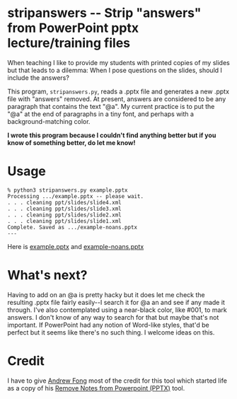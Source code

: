 # stripanswers -- Strip "answers" from PowerPoint pptx lecture/training files

When teaching I like to provide my students with printed copies of my slides but that leads to a dilemma:
When I pose questions on the slides, should I include the answers?

This program, `stripanswers.py`, reads a .pptx file and generates a new .pptx file with "answers" removed.  At present,
answers are considered to be any paragraph that contains the text "@a".  My current practice is to put the "@a" at the
end of paragraphs in a tiny font, and perhaps with a background-matching color.

**I wrote this program because I couldn't find anything better but if you know of something better, do let me know!**

# Usage
```
% python3 stripanswers.py example.pptx 
Processing .../example.pptx -- please wait.
. . . cleaning ppt/slides/slide4.xml
. . . cleaning ppt/slides/slide3.xml
. . . cleaning ppt/slides/slide2.xml
. . . cleaning ppt/slides/slide1.xml
Complete. Saved as .../example-noans.pptx
---
```
Here is [example.pptx](http://cs.arizona.edu/~whm/stripanswers/example.pptx) and [example-noans.pptx](http://cs.arizona.edu/~whm/example-noans.pptx)

# What's next?
Having to add on an @a is pretty hacky but it does let me check the resulting .pptx file fairly easily--I search it for @a an and see if any made it through.  I've also contemplated using a near-black color, like #001, to mark answers.  I don't know of any way to search for that but maybe that's not important.  If PowerPoint had any notion of Word-like styles, that'd be perfect but it seems like there's no such thing.  I welcome ideas on this.

# Credit
I have to give [Andrew Fong](https://www.andrewfong.com/blog/) most of the credit for this tool which started life as a copy of his [Remove Notes from Powerpoint (PPTX)](
https://www.andrewfong.com/blog/2011/10/04/remove-notes-from-powerpoint-pptx/)
tool.
